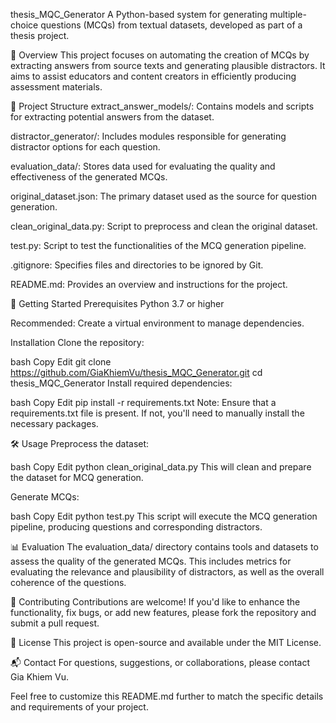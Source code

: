 thesis_MQC_Generator
A Python-based system for generating multiple-choice questions (MCQs) from textual datasets, developed as part of a thesis project.

📘 Overview
This project focuses on automating the creation of MCQs by extracting answers from source texts and generating plausible distractors. It aims to assist educators and content creators in efficiently producing assessment materials.

📂 Project Structure
extract_answer_models/: Contains models and scripts for extracting potential answers from the dataset.

distractor_generator/: Includes modules responsible for generating distractor options for each question.

evaluation_data/: Stores data used for evaluating the quality and effectiveness of the generated MCQs.

original_dataset.json: The primary dataset used as the source for question generation.

clean_original_data.py: Script to preprocess and clean the original dataset.

test.py: Script to test the functionalities of the MCQ generation pipeline.

.gitignore: Specifies files and directories to be ignored by Git.

README.md: Provides an overview and instructions for the project.

🚀 Getting Started
Prerequisites
Python 3.7 or higher

Recommended: Create a virtual environment to manage dependencies.

Installation
Clone the repository:

bash
Copy
Edit
git clone https://github.com/GiaKhiemVu/thesis_MQC_Generator.git
cd thesis_MQC_Generator
Install required dependencies:

bash
Copy
Edit
pip install -r requirements.txt
Note: Ensure that a requirements.txt file is present. If not, you'll need to manually install the necessary packages.

🛠 Usage
Preprocess the dataset:

bash
Copy
Edit
python clean_original_data.py
This will clean and prepare the dataset for MCQ generation.

Generate MCQs:

bash
Copy
Edit
python test.py
This script will execute the MCQ generation pipeline, producing questions and corresponding distractors.

📊 Evaluation
The evaluation_data/ directory contains tools and datasets to assess the quality of the generated MCQs. This includes metrics for evaluating the relevance and plausibility of distractors, as well as the overall coherence of the questions.

🤝 Contributing
Contributions are welcome! If you'd like to enhance the functionality, fix bugs, or add new features, please fork the repository and submit a pull request.

📄 License
This project is open-source and available under the MIT License.

📬 Contact
For questions, suggestions, or collaborations, please contact Gia Khiem Vu.

Feel free to customize this README.md further to match the specific details and requirements of your project.